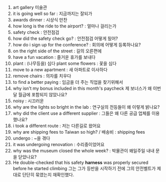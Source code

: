 1. art gallery 미술관
2. it is going well so far : 지금까지는 잘되가
3. awards dinner : 시상식 만찬
4. how long is the ride to the airport? : 얼마나 걸리는가
5. safety check : 안전점검
6. how did the safety check go? : 안전점검 어떻게 됬어?
7. how do i sign up for the conference? : 회의에 어떻게 등록하나요?
8. on the right side of the street :  길의 오른편에
9. have a fun vacation : 즐거운 휴가를 보내다
10. plant : (나무등을) 심다 
     plant some flowers : 꽃을 심다
11. move to a new apartment : 새 아파트로 이사하다
12. remove chairs : 의자를 치우다
13. to find a better paying : 임금을 더 주는 직업을 찾기위해서
14. why isn't my bonus included in this month's paycheck
     제 보너스가 왜 이번 달 월급에 포함되지 않았나요?
15. noisy : 시끄러운
16. why are the lights so bright in the lab : 연구실의 전등들이 왜 이렇게 밝나요?
17. why did the client use a different supplier : 그들은 왜 다른 공급 업체를 이용했나요?
18. i took a different route : 저는 다른길로 왔어요
19. why are shipping fees to Taiwan so high? / 배송비 : shipping fees
20. undergo : ~을 겪다
21. it was undergoing renovation : 수리중이었어요
22. why was the museum closed the whole week? : 박물관이 왜일주일 내내 문을 닫았나요?
23.  He double-checked that his safety **harness** was properly secured before he started climbing 
     그는 그가 등반을 시작하기 전에 그의 안전벨트가 제대로 단단히 묶였는지 재확인했다.